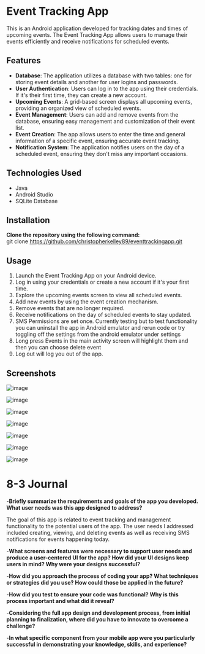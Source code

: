# Event Tracking App

This is an Android application developed for tracking dates and times of upcoming events. The Event Tracking App allows users to manage their events efficiently and receive notifications for scheduled events.

## Features

- **Database**: The application utilizes a database with two tables: one for storing event details and another for user logins and passwords.
- **User Authentication**: Users can log in to the app using their credentials. If it's their first time, they can create a new account.
- **Upcoming Events**: A grid-based screen displays all upcoming events, providing an organized view of scheduled events.
- **Event Management**: Users can add and remove events from the database, ensuring easy management and customization of their event list.
- **Event Creation**: The app allows users to enter the time and general information of a specific event, ensuring accurate event tracking.
- **Notification System**: The application notifies users on the day of a scheduled event, ensuring they don't miss any important occasions.

## Technologies Used

- Java
- Android Studio
- SQLite Database

## Installation

**Clone the repository using the following command:**    
git clone https://github.com/christopherkelley89/eventtrackingapp.git


## Usage

1. Launch the Event Tracking App on your Android device.
2. Log in using your credentials or create a new account if it's your first time.
3. Explore the upcoming events screen to view all scheduled events.
4. Add new events by using the event creation mechanism.
5. Remove events that are no longer required.
6. Receive notifications on the day of scheduled events to stay updated.
7. SMS Permissions are set once. Currently testing but to test functionality you can uninstall the app in Android emulator and rerun code or try toggling off the settings from the android emulator under settings
8. Long press Events in the main activity screen will highlight them and then you can choose delete event
9. Log out will log you out of the app. 


## Screenshots
![image](https://github.com/christopherkelley89/EventTrackingApp/assets/60987011/d8453954-106f-43d3-9c1a-3fe28c8ca470)

![image](https://github.com/christopherkelley89/EventTrackingApp/assets/60987011/4190c8bd-7605-4bc2-8b5a-ab8e6e056362)

![image](https://github.com/christopherkelley89/EventTrackingApp/assets/60987011/163b2aeb-6765-436d-a246-22506d71b89f)

![image](https://github.com/christopherkelley89/EventTrackingApp/assets/60987011/fe4a341e-926f-4c61-af93-8b9e74cc58d4)

![image](https://github.com/christopherkelley89/EventTrackingApp/assets/60987011/9c374aa8-fd05-44a9-b498-f16cb1d76ad6)

![image](https://github.com/christopherkelley89/EventTrackingApp/assets/60987011/e58a1bdb-661f-4c1f-9af3-5885f2f968f4)

![image](https://github.com/christopherkelley89/EventTrackingApp/assets/60987011/7175cfdb-c90d-4fe9-ac68-0973d208e01b)

# 8-3 Journal 
-**Briefly summarize the requirements and goals of the app you developed. What user needs was this app designed to address?**
 
 The goal of this app is related to event tracking and management functionality to the potential users of the app. 
 The user needs I addressed included creating, viewing, and deleting events as well as receiving SMS notifications for events happening today. 
 
 -**What screens and features were necessary to support user needs and produce a user-centered UI for the app? How did your UI designs keep users in mind? Why were your designs successful?**

-**How did you approach the process of coding your app? What techniques or strategies did you use? How could those be applied in the future?**

-**How did you test to ensure your code was functional? Why is this process important and what did it reveal?**

-**Considering the full app design and development process, from initial planning to finalization, where did you have to innovate to overcome a challenge?**

-**In what specific component from your mobile app were you particularly successful in demonstrating your knowledge, skills, and experience?**

